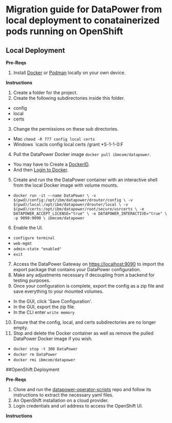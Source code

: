 # Migration guide for DataPower from local deployment to conatainerized pods running on OpenShift

## Local Deployment

**Pre-Reqs**

1. Install [Docker](https://docs.docker.com/get-docker/) or [Podman](https://podman.io/getting-started/installation) locally on your own device.

**Instructions**

1. Create a folder for the project.
2. Create the following subdirectories inside this folder.
  - config
  - local
  - certs
3. Change the permissions on these sub directories.
  - Mac `chmod -R 777 config local certs`
  - Windows `icacls config local certs /grant *S-1-1-0:F
4. Pull the DataPower Docker image `docker pull ibmcom/datapower`.
  - You may have to Create a [DockerID](https://hub.docker.com/).
  - And then [Login to Docker](https://docs.docker.com/engine/reference/commandline/login/).
5. Create and run the the DataPower container with an interactive shell from the local Docker image with volume mounts.
  - `docker run -it –-name DataPower \
     -v $(pwd)/config:/opt/ibm/datapower/drouter/config \
     -v $(pwd)/local:/opt/ibm/datapower/drouter/local \
     -v $(pwd)/certs:/opt/ibm/datapower/root/secure/usrcerts \
     -e DATAPOWER_ACCEPT_LICENSE="true" \
     -e DATAPOWER_INTERACTIVE="true" \
     -p 9090:9090 \
     ibmcom/datapower`
6. Enable the UI.
  - `configure terminal`
  - `web-mgmt`
  - `admin-state "enabled"`
  - `exit`
7. Access the DataPower Gateway on [https://localhost:9090](https://localhost:9090) to import the export package that contains your DataPower configuration.
8. Make any adjustments necessary if decoupling from a backend for testing purposes.
9. Once your configuration is complete, export the config as a zip file and save everything to your mounted volumes.
  - In the GUI, click 'Save Configuration'.
  - In the GUI, export the zip file.
  - In the CLI enter `write memory`
10. Ensure that the config, local, and certs subdirectories are no longer empty.
11. Stop and delete the Docker container as well as remove the pulled DataPower Docker image if you wish.
  - `docker stop -t 300 DataPower`
  - `docker rm DataPower`
  - `docker rmi ibmcom/datapower`

##OpenShift Deployment

**Pre-Reqs**

1. Clone and run the [datapower-operator-scripts](https://github.com/DataPower-on-Azure/datapower-operator-scripts) repo and follow its instructions to extract the necessary yaml files.
2. An OpenShift installation on a cloud provider.
2. Login credentials and url address to access the OpenShift UI.

**Instructions**
